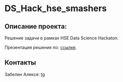 # DS_Hack_hse_smashers
## Описание проекта:
Решение задачи в рамках HSE Data Science Hackaton.

Презентация решения по: [ссылке](https://docs.google.com/presentation/d/1atXYHIbhO4-E769pVvM03NkaPtTlPbdvtXjC8_rGfKY/edit#slide=id.g22c34ab4a0d_0_111).

## Контакты
Забелин Алексе: [tg](https://t.me/zaberlin)
